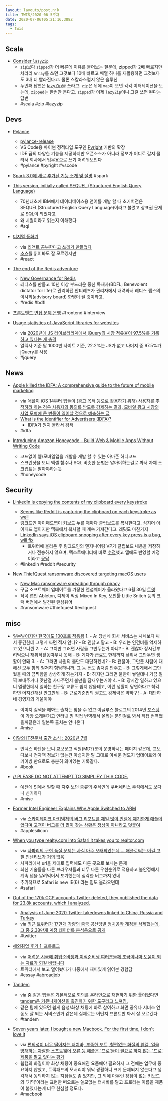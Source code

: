 ```yaml
---
layout: layouts/post.njk
title: TWIS/2020-06 5주차
date: 2020-07-06T05:21:16.388Z
tags:
  - twis
---
```



## Scala
- [Consider `lazyZip`](https://stackoverflow.com/a/59599482)
	- `zip`보다 `zipped`가 더 빠른데 이유를 물어보는 질문에, zipped가 2배 빠르지만 차라리 `Array`를 쓰면 그것보다 10배 빠르고 배열 하나를 재활용하면 그것보다도 3배 더 빨라진다고. 물론 스칼라스럽지 않은 솔루션
	- 두번째 답변은 [lazyZip](https://www.scala-lang.org/api/2.13.x/scala/collection/Iterable.html#lazyZip[B]\(that:Iterable[B]\):scala.collection.LazyZip2[A,B,Iterable.this.type])을 쓰라고. `zip`은 뒤에 `map`이 오면 각각 이터레이션을 도는데, `zipped`는 한번만 돈다고. `zipped`가 이제 `lazyZip`이니 그걸 쓰면 된다는 답변
	- #scala #zip #lazyzip


## Devs
- [Pylance](https://marketplace.visualstudio.com/items?itemName=ms-python.vscode-pylance)
	- [pylance-release](https://github.com/microsoft/pylance-release)
	- VS Code용 파이썬 정적타입 도구인 [Pyright](https://github.com/microsoft/pyright) 기반의 확장
	- IDE 급의 다양한 기능을 제공하지만 오픈소스가 아니라 정보가 어디로 갈지 몰라서 회사에서 업무용으로 쓰기 어려워보인다
	- #pylance #pyright #vscode

- [Spark 3.0에 새로 추가된 기능 소개 및 설명](https://nephtyws.github.io/data/whats-new-in-spark-3/) #spark

- [This version, initially called SEQUEL (Structured English Query Language)](https://en.wikipedia.org/wiki/SQL#History)
	- 70년대초에 IBM에서 데이터베이스용 언어를 개발 할 때 초기버전은 SEQUEL(Structured English Query Language)이라고 불렀고 상표권 문제로 SQL이 되었다고
	- 왜 시퀄이라고 읽는지 이해했다
	- #sql

- [디지털 풍화기](https://juo6442.github.io/weathering-image/)
	- via [리액트 공부한다고 쓰레기 만들었다](https://twitter.com/juo6442/status/1277630882593992705)
	- [소스](https://github.com/juo6442/weathering-image/blob/bf05782577fe2dd73c5220247605a612f995c40b/src/ImageDegrader.js#L53-L64)를 읽어봐도 잘 모르겠지만
	- #react

- [The end of the Redis adventure](http://antirez.com/news/133)
	- [New Governance for Redis](https://redislabs.com/blog/new-governance-for-redis/)
	- 레디스를 만들고 10년 이상 부드러운 종신 독재자(BDFL; Benevolent dictator for life)로 관리하던 안티레즈가 관리자에서 내려와서 레디스 랩스의 이사회(advisory board) 한명이 될 것이라고.
	- #redis #bdfl

- [프론트엔드 면접 문제 은행](https://h5bp.org/Front-end-Developer-Interview-Questions/translations/korean/) #frontend #interview

- [Usage statistics of JavaScript libraries for websites](https://w3techs.com/technologies/overview/javascript_library)
	- via [2020년에 JS 라이브러리계에서 jQuery의 시장 점유율이 97.5%를 기록하고 있다는 게 충격](https://twitter.com/taggon/status/1278592157020852224)
	- 알렉사 기준 탑 1000만 사이트 기준, 22.2%는 JS가 없고 나머지 중 97.5%가 jQuery를 사용
	- #jquery


## News
- [Apple killed the IDFA: A comprehensive guide to the future of mobile marketing](https://mobiledevmemo.com/mobile-advertising-without-the-idfa-a-comprehensive-overview/)
	- via [애플이 iOS 14부터 앱들이 (광고 목적 등으로 활용하기 위해) 사용자를 추적하려 하는 경우 사용자의 동의를 받도록 강제하는 결과, 모바일 광고 시장의 사업 모형에 큰 변동이 일어날 것으로 예측하는 글](https://twitter.com/metavital/status/1277861667804594178)
	- [What is the Identifier for Advertisers (IDFA)?](https://www.adjust.com/glossary/idfa/)
		- IDFA가 뭔지 몰라서 검색
	- #idfa

- [Introducing Amazon Honeycode – Build Web & Mobile Apps Without Writing Code](https://aws.amazon.com/blogs/aws/introducing-amazon-honeycode-build-web-mobile-apps-without-writing-code/)
	- 코드없이 웹/모바일앱을 개발을 개발 할 수 있는 아마존 허니코드
	- 스크린샷을 보니 엑셀 함수나 SQL 비슷한 문법은 알아야하는걸로 봐서 자체 스크립트는 알아야하는듯
	- #honeycode


## Security
- [LinkedIn is copying the contents of my clipboard every keystroke](https://twitter.com/DonCubed/status/1278757106468806656)
	- [Seems like Reddit is capturing the clipboard on each keystroke as well](https://twitter.com/DonCubed/status/1278800136408186881)
	- 링크드인 아이패드앱이 키보드 누를 때마다 클립보드를 복사한다고. 심지어 아이패드 앱이지만 맥북에서 복사할 때 계속 가져간다고. 레딧도 마찬가지
	- [LinkedIn says iOS clipboard snooping after every key press is a bug, will fix](https://www.zdnet.com/article/linkedin-says-ios-clipboard-snooping-after-every-key-press-is-a-bug-will-fix)
		- 트위터에 올라온 후 링크드인의 엔지니어링 VP가 클립보드 내용을 저장하거나 전송하지 않으며, 텍스트에디터에 바로 [수정](https://github.com/linkedin/Hakawai/pull/161/commits/c3f89585c097863c2017beb2a1774df21ad42da4)했고 앱에도 반영할 예정이라고 [응답](https://twitter.com/eberger45/status/1278843576638570496)
	- #linkedin #reddit #security

- [New ThiefQuest ransomware discovered targeting macOS users](https://www.zdnet.com/article/new-evilquest-ransomware-discovered-targeting-macos-users)
	- [New Mac ransomware spreading through piracy](https://blog.malwarebytes.com/mac/2020/06/new-mac-ransomware-spreading-through-piracy/)
	- 구글 소프트웨어 업데이트를 가장한 랜섬웨어가 올라왔다고 6월 30일 [트윗](https://twitter.com/dineshdina04/status/1277668001538433025)
	- 작곡 앱인 Ableton, 디제이 믹싱 Mixed In Key, 보안툴 Little Snitch 등의 크랙 버전에서 발견된 랜섬웨어
	- #ransomware #thiefquest #evilquest


## misc
- [일본발이지만 한국에도 100프로 적용됨](https://twitter.com/Mysticblue1024/status/1117088578452856838)
	1.
		- A: 당신네 회사 서비스는 시세보다 싸서 좋긴한데 그렇게 싸면 적자 안나?
		- B: 괜찮고 말고
		- B: 우리는 인건비를 억제하고 있으니깐
	2.
		- A: 그치만 그러면 사람들 그만두는거 아냐?
		- B: 괜찮아 장시간부려먹으니 재취직활동따우니 못해
		- B: 게다가 급료도 한계까지 낮춰서 그만두면 생활이 안돼
	3.
		- A: 그러면 사원의 불만도 대단하겠네?
		- B: 괜찮아, 그만둔 사람에 대해선 모두 함께 철저히 험담하니까. 그 놈 돈도 좀처럼 안주고
		- B: 그렇게해서 그만뒀을 때의 끔찍함을 상상하게 하는거지
		- B: 하지만 그러면 불만이 쌓일테니 가끔 일찍 보내주거나 맛난걸 사다주면서 불만을 잠재우는거야
	4.
		- B: 장시간 일하고 있으니 멀쩡한데서 일하는 친구랑 교류도 쉽지 않을테고, 이런 생활이 당연하다고 착각하면 어지간해선 안그만둬
		- B: 근로기준법의 권고도 강제력은 약하구!
		- A: 대단하네 경영자의 거울이야
	- 이미지 검색을 해봐도 출처는 찾을 수 없고 이글루스 블로그의 2014년 [포스팅](http://yaksha.egloos.com/3098670)이 가장 오래된거고 인터넷 밈 직접 번역해서 올리는 분인걸로 봐서 직접 번역했을꺼같은데 일본쪽 출처는 안나온다
	- #misc

- [이달의 IT전문서 출간 소식 : 2020년 7월](https://www.notion.so/ea431a8d3b2c4aa7a7a24e2aa5078b95)
	- 인덱스 하단을 보니 교보문고 직원(MD?)분이 운영하시는 페이지 같은데, 교보다보니 전자책 정보가 없는건 아쉽지만 말 그대로 아쉬운 정도지 업데이트와 아키이빙 만으로도 충분히 의미있는 기록같다.
	- #book

- [// PLEASE DO NOT ATTEMPT TO SIMPLIFY THIS CODE.](https://github.com/kubernetes/kubernetes/blob/8422044f/pkg/controller/volume/persistentvolume/pv_controller.go#L57-L60)
	- 예전에 SI에서 일할 때 자주 보던 종류의 주석인데 쿠버네티스 주석에서도 보다니 신기하다
	- #misc

- [Former Intel Engineer Explains Why Apple Switched to ARM](https://medium.com/pcmag-access/former-intel-engineer-explains-why-apple-switched-to-arm-deba86e560b1)
	- via [스카이레이크 아키텍처의 버그 리포트를 제일 많이 인텔에 제기한게 애플이었다며 고객이 버그를 더 많이 찾는 상황은 정상이 아니라고 덧붙여](https://twitter.com/purengom/status/1279555102466924545)
	- #applesilicon

- [When you type realty.com into Safari it takes you to realtor.com](https://news.ycombinator.com/item?id=23646158)
	- via [사파리의 구현 품질 문제는 사실 아주 오래되었는데 ... 애플로써는 이걸 고칠 인센티브가 거의 없음](https://twitter.com/summerlight00/status/1276339186069471233)
	- 사파리에서 url을 제대로 입력해도 다른 곳으로 보내는 문제
	- 최신 기술들을 다른 브라우져들과 너무 다른 우선순위로 적용하고 불안정해서 계속 탭을 날려먹어서 포기했는데 심각한 버그까지 있네
	- 주기적으로 Safari is new IE(6) 라는 밈도 올라오던데
	- #safari

- [Out of the 170k CCP accounts Twitter deleted, they published the data for 23.8k accounts. which I analyzed.](https://twitter.com/amaleshwar/status/1272413343328997380)
	- [Analysis of June 2020 Twitter takedowns linked to China, Russia and Turkey](https://cyber.fsi.stanford.edu/io/news/june-2020-twitter-takedown)
	- via [최근 트위터가 17만개 가량의 중국 공산당발 정치공작 계정을 삭제했는데, 그 중 2.38만개 계정 데이터를 분석용으로 공개](https://twitter.com/capcold/status/1272503760435240960)
	- #twitter

- [해외취업 후기 1. 프롤로그](https://jchun.dev/2020/international-careers-01)
	- via [어려운 시국에 취업준비생과 이직준비생 여러분들께 조금이나마 도움이 되는 자료가 되길 바랍니다](https://twitter.com/hippothewild/status/1269637736505290753)
	- 트위터에서 보고 열어놨다가 나중에서 재미있게 읽어본 경험담
	- #essay #abroadjob

- [Tandem](https://tandem.chat/)
	- via [줌 같은 앱들은 기본적으로 회의를 온라인으로 재현하기 위한 툴이었다면 tandem은 커뮤니케이션을 촉진하기 위한 도구라고 느껴짐.](https://twitter.com/nacyo__t/status/1269547916038778882)
	- 같은 팀에 있으면 쉽게 음성/화상 채팅에 바로 참여하고 화면 공유나 서비스 연동도 잘 되는 서비스인거 같은데 실제로는 어떤지 프론트만 봐서 잘 모르겠다
	- #tandem

- [Seven years later, I bought a new Macbook. For the first time, I don't love it](https://cfenollosa.com/blog/seven-years-later-i-bought-a-new-macbook-for-the-first-time-i-dont-love-it.html)
	- via [편의성이 너무 떨어지는 터치바, 부족한 포트, 형편없는 화질의 웹캠, 일을 방해하는 자잘한 소프트웨어 오류 등 애플은 '프로'들이 필요로 하지 않는 '프로' 제품을 팔고 있다는 평가](https://twitter.com/metavital/status/1267889720337379328)
	- 웹캠의 화질이야 화상 채팅이 중요해진 요즘에야 필요하지 그 전에는 업무에 중요하지 않았고, 트랙패드의 모서리야 워낙 광활하니 크게 문제되지 않는다고 생각해서 동의하지 않는 지점들도 좀 있지만, 그 외에 아무런 장점이 없는 키보드와 '기믹'이라는 표현만 떠오르는 쓸모없는 터치바를 달고 프로라는 이름을 제품이 붙였다는게 너무 한심할 정도다.
	- #macbook
